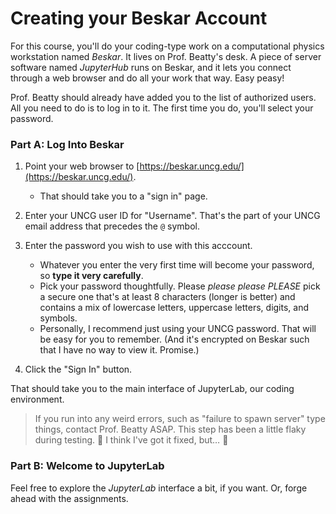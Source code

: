 # Creating your Beskar Account

For this course, you'll do your coding-type work on a computational physics workstation named _Beskar_. It lives on Prof. Beatty's desk. A piece of server software named _JupyterHub_ runs on Beskar, and it lets you connect through a web browser and do all your work that way. Easy peasy!

Prof. Beatty should already have added you to the list of authorized users. All you need to do is to log in to it. The first time you do, you'll select your password.

### Part A: Log Into Beskar

1. Point your web browser to [https://beskar.uncg.edu/](https://beskar.uncg.edu/).

    - That should take you to a "sign in" page.

1. Enter your UNCG user ID for "Username". That's the part of your UNCG email address that precedes the `@` symbol.

1. Enter the password you wish to use with this acccount.

    - Whatever you enter the very first time will become your password, so **type it very carefully**.
    - Pick your password thoughtfully. Please _please_ *_please_* *_PLEASE_* pick a secure one that's at least 8 characters (longer is better) and contains a mix of lowercase letters, uppercase letters, digits, and symbols.
    - Personally, I recommend just using your UNCG password. That will be easy for you to remember. (And it's encrypted on Beskar such that I have no way to view it. Promise.)

1. Click the "Sign In" button.

That should take you to the main interface of JupyterLab, our coding environment.

> If you run into any weird errors, such as "failure to spawn server" type things, contact Prof. Beatty ASAP. This step has been a little flaky during testing. 😬 I think I've got it fixed, but… 🤞

### Part B: Welcome to JupyterLab

Feel free to explore the _JupyterLab_ interface a bit, if you want. Or, forge ahead with the assignments.
